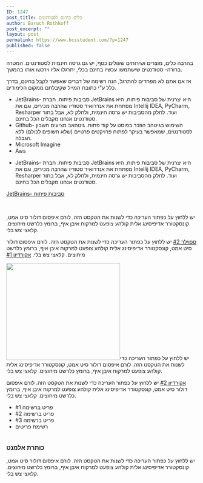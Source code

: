 ```yaml
---
ID: 1247
post_title: כלים בחינם לסטודנטים
author: Baruch Rothkoff
post_excerpt: ""
layout: post
permalink: https://www.bcsstudent.com/?p=1247
published: false
---
```

<!-- wp:paragraph -->
<p>בהרבה כלים, מוצרים ושירותים שעולים כסף, יש גם גרסה חינמית לסטודנטים. המטרה ברורה- סטודנטים שישתמשו עכשיו בחינם בכלי, יתרגלו אליו וירכשו אותו בהמשך.</p>
<!-- /wp:paragraph --><!-- wp:paragraph -->
<p>אז אם אתם לא מפחדים להתרגל, הנה רשימה של דברים שאפשר לקבל בחינם, בדרך כלל ע"י כתובת המייל שקיבלתם ממקום הלימודים.</p>
<!-- /wp:paragraph --><!-- wp:list -->
<ul>
<li>JetBrains- סביבות פיתוח. חברת JetBrains היא יצרנית של סביבות פיתוח. היא מפתחת את אנדרואיד סטודיו שהרבה מכירים, וגם את Intellij IDEA, PyCharm, Resharper ועוד. לחלק מהסביבות יש גרסה חינמית, ולחלק לא, אבל בתור סטודנטים אנחנו מקבלים הכל בחינם.</li>
<li>Github- השימוש בגיטהב הוזכר בפוסט על קוד פתוח. גיטהאב מציעים חשבון לסטודנטים, שמאפשר בעיקר לפתוח פרויקטים פרטיים (שלא חשופים לכולם) ללא הגבלה.</li>
<li>Microsoft Imagine</li>
<li>Aws</li>
</ul>
<!-- /wp:list --><ul>
<li>JetBrains- סביבות פיתוח. חברת JetBrains היא יצרנית של סביבות פיתוח. היא מפתחת את אנדרואיד סטודיו שהרבה מכירים, וגם את Intellij IDEA, PyCharm, Resharper ועוד. לחלק מהסביבות יש גרסה חינמית, ולחלק לא, אבל בתור סטודנטים אנחנו מקבלים הכל בחינם.</li>
</ul>		
												<a href="">JetBrains- סביבות פיתוח</a>
					<p> </p>
<p>יש ללחוץ על כפתור העריכה כדי לשנות את הטקסט הזה. לורם איפסום דולור סיט אמט, קונסקטורר אדיפיסינג אלית קולהע צופעט למרקוח איבן איף, ברומץ כלרשט מיחוצים. קלאצי צש בלי.</p>
												<a href="">ספוילר #2</a>
					יש ללחוץ על כפתור העריכה כדי לשנות את הטקסט הזה. לורם איפסום דולור סיט אמט, קונסקטורר אדיפיסינג אלית קולהע צופעט למרקוח איבן איף, ברומץ כלרשט מיחוצים. קלאצי צש בלי.
												<a href="">אקורדיון #1</a>
					<p><img src="https://i1.wp.com/www.bcsstudent.com/wp-content/uploads/2019/03/docker_facebook_share.png?resize=300%2C256&#038;ssl=1" alt="" width="300" height="256" data-recalc-dims="1" />יש ללחוץ על כפתור העריכה כדי לשנות את הטקסט הזה. לורם איפסום דולור סיט אמט, קונסקטורר אדיפיסינג אלית קולהע צופעט למרקוח איבן איף, ברומץ כלרשט מיחוצים. קלאצי צש בלי.</p>
												<a href="">אקורדיון #2</a>
					יש ללחוץ על כפתור העריכה כדי לשנות את הטקסט הזה. לורם איפסום דולור סיט אמט, קונסקטורר אדיפיסינג אלית קולהע צופעט למרקוח איבן איף, ברומץ כלרשט מיחוצים. קלאצי צש בלי.
					<ul>
							<li >
										פריט ברשימה #1
									</li>
								<li >
										פריט ברשימה #2
									</li>
								<li >
										פריט ברשימה #3
									</li>
								<li >
										רשימת פריטים
									</li>
						</ul>
			<figure><img src="https://www.bcsstudent.com/wp-content/plugins/elementor/assets/images/placeholder.png" title="" alt="" /></figure><h3>כותרת אלמנט</h3><p>יש ללחוץ על כפתור העריכה כדי לשנות את הטקסט הזה. לורם איפסום דולור סיט אמט, קונסקטורר אדיפיסינג אלית קולהע צופעט למרקוח איבן איף, ברומץ כלרשט מיחוצים. קלאצי צש בלי.</p>